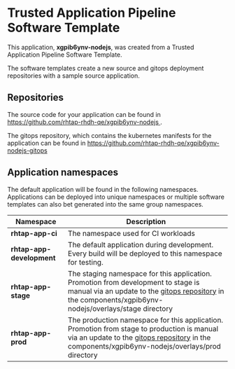 # Trusted Application Pipeline Software Template

This application, **xgpib6ynv-nodejs**, was created from a Trusted Application Pipeline Software Template.

The software templates create a new source and gitops deployment repositories with a sample source application. 

## Repositories

The source code for your application can be found in [https://github.com/rhtap-rhdh-qe/xgpib6ynv-nodejs ](https://github.com/rhtap-rhdh-qe/xgpib6ynv-nodejs ).
 
The gitops repository, which contains the kubernetes manifests for the application can be found in 
[https://github.com/rhtap-rhdh-qe/xgpib6ynv-nodejs-gitops ](https://github.com/rhtap-rhdh-qe/xgpib6ynv-nodejs-gitops ) 

## Application namespaces 

The default application will be found in the following namespaces. Applications can be deployed into unique namespaces or multiple software templates can also bet generated into the same group namespaces.  

|  Namespace   |  Description   |  
| -------- | -------- |
| **rhtap-app-ci** | The namespace used for CI workloads |
| **rhtap-app-development** | The default application during development. Every build will be deployed to this namespace for testing. |
| **rhtap-app-stage** | The staging namespace for this application. Promotion from development to stage is manual via an update to the [gitops repository](https://github.com/rhtap-rhdh-qe/xgpib6ynv-nodejs-gitops ) in the components/xgpib6ynv-nodejs/overlays/stage directory |
| **rhtap-app-prod** | The production namespace for this application. Promotion from stage to production is manual via an update to the [gitops repository](https://github.com/rhtap-rhdh-qe/xgpib6ynv-nodejs-gitops ) in the components/xgpib6ynv-nodejs/overlays/prod directory |